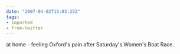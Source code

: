 ```yaml
---
date: "2007-04-02T15:03:25Z"
tags:
- imported
- from-twitter
---
```

at home - feeling Oxford's pain after Saturday's Women's Boat Race.
